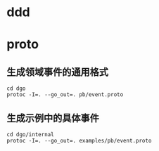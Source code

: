 # ddd

# proto

## 生成领域事件的通用格式
```shell
cd dgo
protoc -I=. --go_out=. pb/event.proto
```

## 生成示例中的具体事件
```shell
cd dgo/internal
protoc -I=. --go_out=. examples/pb/event.proto
```
